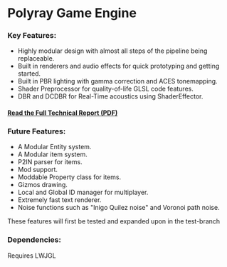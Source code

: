 # Polyray Game Engine

### Key Features:
* Highly modular design with almost all steps of the pipeline being replaceable.
* Built in renderers and audio effects for quick prototyping and getting started.
* Built in PBR lighting with gamma correction and ACES tonemapping.
* Shader Preprocessor for quality-of-life GLSL code features.
* DBR and DCDBR for Real-Time acoustics using ShaderEffector.

#### **[Read the Full Technical Report (PDF)](https://givejavaachance.github.io/PolyrayGameEngine/Polyray%20Game%20Engine%20Report.pdf)**

### Future Features:
* A Modular Entity system.
* A Modular item system.
* P2IN parser for items.
* Mod support.
* Moddable Property class for items.
* Gizmos drawing.
* Local and Global ID manager for multiplayer.
* Extremely fast text renderer.
* Noise functions such as "Inigo Quilez noise" and Voronoi path noise.

These features will first be tested and expanded upon in the test-branch

### Dependencies:
Requires LWJGL
